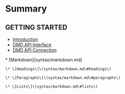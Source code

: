 # Summary

## GETTING STARTED

* [Introduction](README.md)
* [DMD API Interface](dmd-api-interface.md)
* [DMD API Connection](dmd-api-connection.md)



\* \[Markdown\]\(syntax/markdown.md\)

    \* \[Headings\]\(syntax/markdown.md\#headings\)

    \* \[Paragraphs\]\(syntax/markdown.md\#paragraphs\)

    \* \[Lists\]\(syntax/markdown.md\#lists\)

